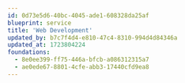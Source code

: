 ```yaml
---
id: 0d73e5d6-40bc-4045-ade1-608328da25af
blueprint: service
title: 'Web Development'
updated_by: b7c7f4d4-e810-47c4-8310-994d4d84346a
updated_at: 1723804224
foundations:
  - 8e0ee399-ff75-446a-bfcb-a086312315a7
  - ae0ede67-8801-4cfe-abb3-17440cfd9ea8
---
```

